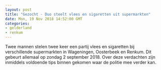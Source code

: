 ```yaml
---
layout: post
title: "Gezocht - Duo steelt vlees en sigaretten uit supermarkten"
date: Mon, 19 Nov 2018 14:52:00 GMT
categories: 
- gelderland 
- renkum 
---
```


Twee mannen stelen twee keer een partij vlees en sigaretten bij verschillende supermarkten in Wageningen, Oosterbeek en Renkum. Dit gebeurt allemaal op zondag 2 september 2018. Over deze verdachten zijn inmiddels voldoende tips binnen gekomen waar de politie mee verder kan.
